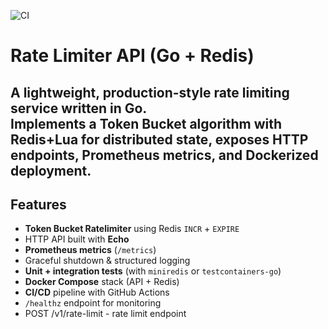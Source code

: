 ![CI](https://github.com/whym9/rate-limiter-go/actions/workflows/ci.yaml/badge.svg)
# Rate Limiter API (Go + Redis)

A lightweight, production-style **rate limiting service** written in Go.  
Implements a **Token Bucket** algorithm with Redis+Lua for distributed state, exposes HTTP endpoints, Prometheus metrics, and Dockerized deployment.
---

## Features

- **Token Bucket Ratelimiter** using Redis `INCR` + `EXPIRE`
- HTTP API built with **Echo**
- **Prometheus metrics** (`/metrics`)
- Graceful shutdown & structured logging
- **Unit + integration tests** (with `miniredis` or `testcontainers-go`)
- **Docker Compose** stack (API + Redis)
- **CI/CD** pipeline with GitHub Actions
- `/healthz` endpoint for monitoring
- POST /v1/rate-limit - rate limit endpoint